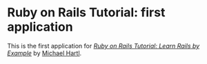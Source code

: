 # Ruby on Rails Tutorial: first application

This is the first application for [*Ruby on Rails Tutorial: Learn Rails by Example*](http://railstutoial.org/) by [Michael Hartl](http://michaelhartl.com/).